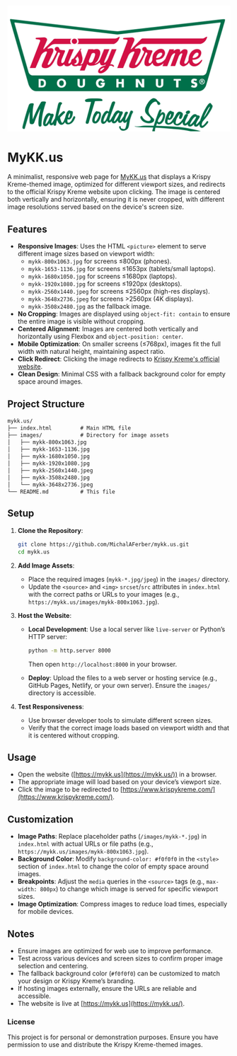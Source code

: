 ![](/images/mykk-2560x1440.jpeg)

# MyKK.us

A minimalist, responsive web page for [MyKK.us](https://mykk.us/) that displays a Krispy Kreme-themed image, optimized for different viewport sizes, and redirects to the official Krispy Kreme website upon clicking. The image is centered both vertically and horizontally, ensuring it is never cropped, with different image resolutions served based on the device's screen size.

## Features

- **Responsive Images**: Uses the HTML `<picture>` element to serve different image sizes based on viewport width:
    - `mykk-800x1063.jpg` for screens ≤800px (phones).
    - `mykk-1653-1136.jpg` for screens ≤1653px (tablets/small laptops).
    - `mykk-1680x1050.jpg` for screens ≤1680px (laptops).
    - `mykk-1920x1080.jpg` for screens ≤1920px (desktops).
    - `mykk-2560x1440.jpeg` for screens ≤2560px (high-res displays).
    - `mykk-3648x2736.jpeg` for screens >2560px (4K displays).
    - `mykk-3508x2480.jpg` as the fallback image.
- **No Cropping**: Images are displayed using `object-fit: contain` to ensure the entire image is visible without cropping.
- **Centered Alignment**: Images are centered both vertically and horizontally using Flexbox and `object-position: center`.
- **Mobile Optimization**: On smaller screens (≤768px), images fit the full width with natural height, maintaining aspect ratio.
- **Click Redirect**: Clicking the image redirects to [Krispy Kreme's official website](https://www.krispykreme.com/).
- **Clean Design**: Minimal CSS with a fallback background color for empty space around images.

## Project Structure

```
mykk.us/
├── index.html         # Main HTML file
├── images/            # Directory for image assets
│   ├── mykk-800x1063.jpg
│   ├── mykk-1653-1136.jpg
│   ├── mykk-1680x1050.jpg
│   ├── mykk-1920x1080.jpg
│   ├── mykk-2560x1440.jpeg
│   ├── mykk-3508x2480.jpg
│   └── mykk-3648x2736.jpeg
└── README.md          # This file
```

## Setup

1. **Clone the Repository**:
    
    ```bash
    git clone https://github.com/MichalAFerber/mykk.us.git
    cd mykk.us
    ```
    
2. **Add Image Assets**:
    
    - Place the required images (`mykk-*.jpg/jpeg`) in the `images/` directory.
    - Update the `<source>` and `<img>` `srcset`/`src` attributes in `index.html` with the correct paths or URLs to your images (e.g., `https://mykk.us/images/mykk-800x1063.jpg`).
3. **Host the Website**:
    
    - **Local Development**: Use a local server like `live-server` or Python’s HTTP server:
        
        ```bash
        python -m http.server 8000
        ```
        
        Then open `http://localhost:8000` in your browser.
    - **Deploy**: Upload the files to a web server or hosting service (e.g., GitHub Pages, Netlify, or your own server). Ensure the `images/` directory is accessible.
4. **Test Responsiveness**:
    
    - Use browser developer tools to simulate different screen sizes.
    - Verify that the correct image loads based on viewport width and that it is centered without cropping.

## Usage

- Open the website ([https://mykk.us](https://mykk.us/)) in a browser.
- The appropriate image will load based on your device’s viewport size.
- Click the image to be redirected to [https://www.krispykreme.com/](https://www.krispykreme.com/).

## Customization

- **Image Paths**: Replace placeholder paths (`/images/mykk-*.jpg`) in `index.html` with actual URLs or file paths (e.g., `https://mykk.us/images/mykk-800x1063.jpg`).
- **Background Color**: Modify `background-color: #f0f0f0` in the `<style>` section of `index.html` to change the color of empty space around images.
- **Breakpoints**: Adjust the `media` queries in the `<source>` tags (e.g., `max-width: 800px`) to change which image is served for specific viewport sizes.
- **Image Optimization**: Compress images to reduce load times, especially for mobile devices.

## Notes

- Ensure images are optimized for web use to improve performance.
- Test across various devices and screen sizes to confirm proper image selection and centering.
- The fallback background color (`#f0f0f0`) can be customized to match your design or Krispy Kreme’s branding.
- If hosting images externally, ensure the URLs are reliable and accessible.
- The website is live at [https://mykk.us](https://mykk.us/).

### License

This project is for personal or demonstration purposes. Ensure you have permission to use and distribute the Krispy Kreme-themed images.
